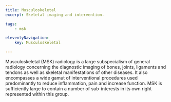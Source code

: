 ```yaml
---
title: Musculoskeletal
excerpt: Skeletal imaging and intervention.

tags: 
    - msk

eleventyNavigation:
    key: Musculoskeletal

---
```


Musculoskeletal (MSK) radiology is a large subspecialism of general radiology concerning the diagnostic imaging of bones, joints, ligaments and tendons as well as skeletal manifestations of other diseases. It also encompasses a wide gamut of interventional procedures used predominantly to reduce inflammation, pain and increase function. MSK is sufficiently large to contain a number of sub-interests in its own right represented within this group.
